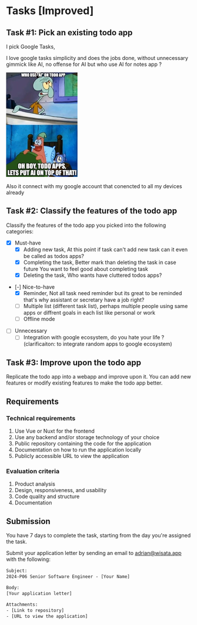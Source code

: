 # Tasks [Improved]

## Task #1: Pick an existing todo app

I pick Google Tasks,

I love google tasks simplicity and does the jobs done, without unnecessary gimmick like AI, no offense for AI but who use AI for notes app ?

![patrick using ai on todos apps](/public/images/readme/patrick-ai.jpeg)

Also it connect with my google account that conencted to all my devices already

## Task #2: Classify the features of the todo app

Classify the features of the todo app you picked into the following categories:

- [x] Must-have
  - [x] Adding new task, At this point if task can't add new task can it even be called as todos apps?
  - [x] Completing the task, Better mark than deleting the task in case future You want to feel good about completing task
  - [x] Deleting the task, Who wants have cluttered todos apps?
- [-] Nice-to-have
  - [x] Reminder, Not all task need reminder but its great to be reminded that's why assistant or secretary have a job right?
  - [ ] Multiple list (different task list), perhaps multiple people using same apps or diffrent goals in each list like personal or work
  - [ ] Offline mode
- [ ] Unnecessary
  - [ ] Integration with google ecosystem, do you hate your life ? (clarificaiton: to integrate random apps to google ecosystem)

## Task #3: Improve upon the todo app

Replicate the todo app into a webapp and improve upon it. You can add new features or modify existing features to make the todo app better.

## Requirements

### Technical requirements

1. Use Vue or Nuxt for the frontend
2. Use any backend and/or storage technology of your choice
3. Public repository containing the code for the application
4. Documentation on how to run the application locally
5. Publicly accessible URL to view the application

### Evaluation criteria

1. Product analysis
2. Design, responsiveness, and usability
3. Code quality and structure
4. Documentation

## Submission

You have 7 days to complete the task, starting from the day you're assigned the task.

Submit your application letter by sending an email to [adrian@wisata.app](mailto:adrian@wisata.app) with the following:

```
Subject:
2024-P06 Senior Software Engineer - [Your Name]
```

```
Body:
[Your application letter]
```

```
Attachments:
- [Link to repository]
- [URL to view the application]
```
